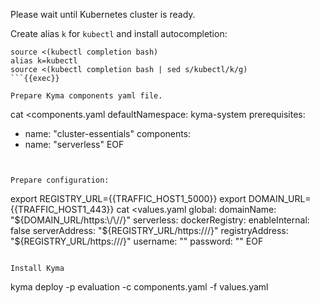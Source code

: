 
Please wait until Kubernetes cluster is ready.

Create alias `k` for `kubectl` and install autocompletion:
```
source <(kubectl completion bash)
alias k=kubectl
source <(kubectl completion bash | sed s/kubectl/k/g)
```{{exec}}

Prepare Kyma components yaml file. 
```
cat <<EOF >components.yaml
defaultNamespace: kyma-system
prerequisites:
  - name: "cluster-essentials"
components:
  - name: "serverless"
EOF
```{{exec}}


Prepare configuration:
```
export REGISTRY_URL={{TRAFFIC_HOST1_5000}}
export DOMAIN_URL={{TRAFFIC_HOST1_443}}
cat <<EOF >values.yaml
global:
  domainName: "${DOMAIN_URL/https:\/\//}"
serverless:
  dockerRegistry:
    enableInternal: false
    serverAddress: "${REGISTRY_URL/https:\/\//}"
    registryAddress: "${REGISTRY_URL/https:\/\//}"
    username: ""
    password: ""
EOF
```{{exec}}

Install Kyma
```
kyma deploy -p evaluation -c components.yaml -f values.yaml
```{{exec}}